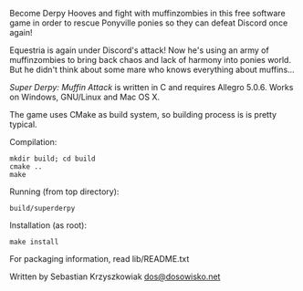 Become Derpy Hooves and fight with muffinzombies in this free software game in order to rescue Ponyville ponies so they can defeat Discord once again!

Equestria is again under Discord's attack! Now he's using an army of muffinzombies to bring back chaos and lack of harmony into ponies world. But he didn't think about some mare who knows everything about muffins...

*Super Derpy: Muffin Attack* is written in C and requires Allegro 5.0.6. Works on Windows, GNU/Linux and Mac OS X.

The game uses CMake as build system, so building process is is pretty typical.

Compilation:

	mkdir build; cd build
	cmake ..
	make

Running (from top directory):

	build/superderpy

Installation (as root):

	make install

For packaging information, read lib/README.txt

Written by Sebastian Krzyszkowiak <dos@dosowisko.net>
